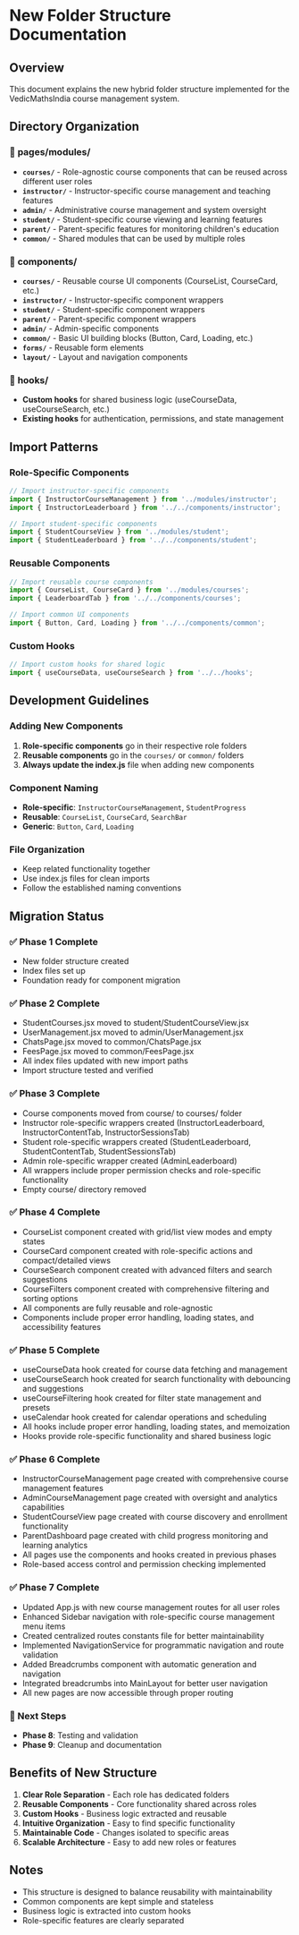 # New Folder Structure Documentation

## Overview
This document explains the new hybrid folder structure implemented for the VedicMathsIndia course management system.

## Directory Organization

### 📁 **pages/modules/**
- **`courses/`** - Role-agnostic course components that can be reused across different user roles
- **`instructor/`** - Instructor-specific course management and teaching features
- **`admin/`** - Administrative course management and system oversight
- **`student/`** - Student-specific course viewing and learning features
- **`parent/`** - Parent-specific features for monitoring children's education
- **`common/`** - Shared modules that can be used by multiple roles

### 📁 **components/**
- **`courses/`** - Reusable course UI components (CourseList, CourseCard, etc.)
- **`instructor/`** - Instructor-specific component wrappers
- **`student/`** - Student-specific component wrappers
- **`parent/`** - Parent-specific component wrappers
- **`admin/`** - Admin-specific components
- **`common/`** - Basic UI building blocks (Button, Card, Loading, etc.)
- **`forms/`** - Reusable form elements
- **`layout/`** - Layout and navigation components

### 📁 **hooks/**
- **Custom hooks** for shared business logic (useCourseData, useCourseSearch, etc.)
- **Existing hooks** for authentication, permissions, and state management

## Import Patterns

### **Role-Specific Components**
```jsx
// Import instructor-specific components
import { InstructorCourseManagement } from '../modules/instructor';
import { InstructorLeaderboard } from '../../components/instructor';

// Import student-specific components
import { StudentCourseView } from '../modules/student';
import { StudentLeaderboard } from '../../components/student';
```

### **Reusable Components**
```jsx
// Import reusable course components
import { CourseList, CourseCard } from '../modules/courses';
import { LeaderboardTab } from '../../components/courses';

// Import common UI components
import { Button, Card, Loading } from '../../components/common';
```

### **Custom Hooks**
```jsx
// Import custom hooks for shared logic
import { useCourseData, useCourseSearch } from '../../hooks';
```

## Development Guidelines

### **Adding New Components**
1. **Role-specific components** go in their respective role folders
2. **Reusable components** go in the `courses/` or `common/` folders
3. **Always update the index.js** file when adding new components

### **Component Naming**
- **Role-specific**: `InstructorCourseManagement`, `StudentProgress`
- **Reusable**: `CourseList`, `CourseCard`, `SearchBar`
- **Generic**: `Button`, `Card`, `Loading`

### **File Organization**
- Keep related functionality together
- Use index.js files for clean imports
- Follow the established naming conventions

## Migration Status

### **✅ Phase 1 Complete**
- New folder structure created
- Index files set up
- Foundation ready for component migration

### **✅ Phase 2 Complete**
- StudentCourses.jsx moved to student/StudentCourseView.jsx
- UserManagement.jsx moved to admin/UserManagement.jsx
- ChatsPage.jsx moved to common/ChatsPage.jsx
- FeesPage.jsx moved to common/FeesPage.jsx
- All index files updated with new import paths
- Import structure tested and verified

### **✅ Phase 3 Complete**
- Course components moved from course/ to courses/ folder
- Instructor role-specific wrappers created (InstructorLeaderboard, InstructorContentTab, InstructorSessionsTab)
- Student role-specific wrappers created (StudentLeaderboard, StudentContentTab, StudentSessionsTab)
- Admin role-specific wrapper created (AdminLeaderboard)
- All wrappers include proper permission checks and role-specific functionality
- Empty course/ directory removed

### **✅ Phase 4 Complete**
- CourseList component created with grid/list view modes and empty states
- CourseCard component created with role-specific actions and compact/detailed views
- CourseSearch component created with advanced filters and search suggestions
- CourseFilters component created with comprehensive filtering and sorting options
- All components are fully reusable and role-agnostic
- Components include proper error handling, loading states, and accessibility features

### **✅ Phase 5 Complete**
- useCourseData hook created for course data fetching and management
- useCourseSearch hook created for search functionality with debouncing and suggestions
- useCourseFiltering hook created for filter state management and presets
- useCalendar hook created for calendar operations and scheduling
- All hooks include proper error handling, loading states, and memoization
- Hooks provide role-specific functionality and shared business logic

### **✅ Phase 6 Complete**
- InstructorCourseManagement page created with comprehensive course management features
- AdminCourseManagement page created with oversight and analytics capabilities
- StudentCourseView page created with course discovery and enrollment functionality
- ParentDashboard page created with child progress monitoring and learning analytics
- All pages use the components and hooks created in previous phases
- Role-based access control and permission checking implemented

### **✅ Phase 7 Complete**
- Updated App.js with new course management routes for all user roles
- Enhanced Sidebar navigation with role-specific course management menu items
- Created centralized routes constants file for better maintainability
- Implemented NavigationService for programmatic navigation and route validation
- Added Breadcrumbs component with automatic generation and navigation
- Integrated breadcrumbs into MainLayout for better user navigation
- All new pages are now accessible through proper routing

### **🔄 Next Steps**
- **Phase 8**: Testing and validation
- **Phase 9**: Cleanup and documentation

## Benefits of New Structure

1. **Clear Role Separation** - Each role has dedicated folders
2. **Reusable Components** - Core functionality shared across roles
3. **Custom Hooks** - Business logic extracted and reusable
4. **Intuitive Organization** - Easy to find specific functionality
5. **Maintainable Code** - Changes isolated to specific areas
6. **Scalable Architecture** - Easy to add new roles or features

## Notes
- This structure is designed to balance reusability with maintainability
- Common components are kept simple and stateless
- Business logic is extracted into custom hooks
- Role-specific features are clearly separated
